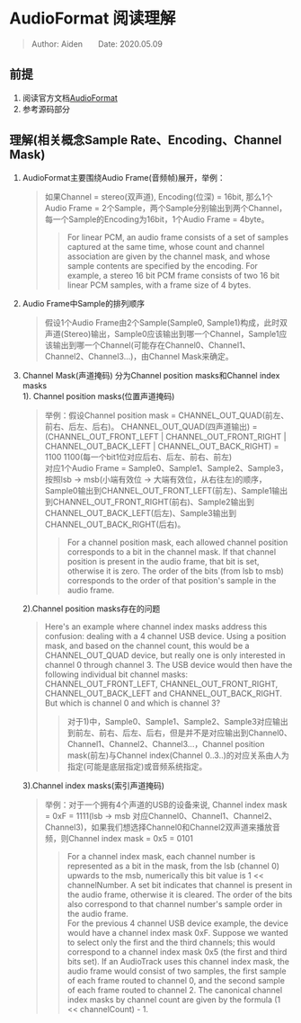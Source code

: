 # AudioFormat 阅读理解

>Author: Aiden&#160;&#160;&#160;&#160;&#160;&#160;&#160;Date: 2020.05.09  

## 前提  

1. 阅读官方文档[AudioFormat](https://developer.android.google.cn/reference/kotlin/android/media/AudioFormat?hl=en)  
2. 参考源码部分  

## 理解(相关概念Sample Rate、Encoding、Channel Mask)  

1. AudioFormat主要围绕Audio Frame(音频帧)展开，举例：  
    >  如果Channel = stereo(双声道), Encoding(位深) = 16bit, 那么1个Audio Frame = 2个Sample，两个Sample分别输出到两个Channel，每一个Sample的Encoding为16bit，1个Audio Frame = 4byte。  
    >> For linear PCM, an audio frame consists of a set of samples captured at the same time, whose count and channel association are given by the channel mask, and whose sample contents are specified by the encoding. For example, a stereo 16 bit PCM frame consists of two 16 bit linear PCM samples, with a frame size of 4 bytes.

2. Audio Frame中Sample的排列顺序
    > 假设1个Audio Frame由2个Sample(Sample0, Sample1)构成，此时双声道(Stereo)输出，Sample0应该输出到哪一个Channel，Sample1应该输出到哪一个Channel(可能存在Channel0、Channel1、Channel2、Channel3...)，由Channel Mask来确定。

3. Channel Mask(声道掩码) 分为Channel position masks和Channel index masks  
    1). Channel position masks(位置声道掩码)
    > 举例：假设Channel position mask = CHANNEL_OUT_QUAD(前左、前右、后左、后右)。 CHANNEL_OUT_QUAD(四声道输出) = (CHANNEL_OUT_FRONT_LEFT | CHANNEL_OUT_FRONT_RIGHT | CHANNEL_OUT_BACK_LEFT | CHANNEL_OUT_BACK_RIGHT) = 1100 1100(每一个bit1位对应后右、后左、前右、前左)  
    对应1个Audio Frame = Sample0、Sample1、Sample2、Sample3，按照lsb -> msb(小端有效位 -> 大端有效位，从右往左)的顺序，Sample0输出到CHANNEL_OUT_FRONT_LEFT(前左)、Sample1输出到CHANNEL_OUT_FRONT_RIGHT(前右)、Sample2输出到CHANNEL_OUT_BACK_LEFT(后左)、Sample3输出到CHANNEL_OUT_BACK_RIGHT(后右)。
    >> For a channel position mask, each allowed channel position corresponds to a bit in the channel mask. If that channel position is present in the audio frame, that bit is set, otherwise it is zero. The order of the bits (from lsb to msb) corresponds to the order of that position's sample in the audio frame.

    2).Channel position masks存在的问题
    > Here's an example where channel index masks address this confusion: dealing with a 4 channel USB device. Using a position mask, and based on the channel count, this would be a CHANNEL_OUT_QUAD device, but really one is only interested in channel 0 through channel 3. The USB device would then have the following individual bit channel masks: CHANNEL_OUT_FRONT_LEFT, CHANNEL_OUT_FRONT_RIGHT, CHANNEL_OUT_BACK_LEFT and CHANNEL_OUT_BACK_RIGHT. But which is channel 0 and which is channel 3?
    >> 对于1)中，Sample0、Sample1、Sample2、Sample3对应输出到前左、前右、后左、后右，但是并不是对应输出到Channel0、Channel1、Channel2、Channel3...，Channel position mask(前左)与Channel index(Channel 0..3..)的对应关系由人为指定(可能是底层指定)或音频系统指定。

    3).Channel index masks(索引声道掩码)
    > 举例：对于一个拥有4个声道的USB的设备来说, Channel index mask = 0xF = 1111(lsb -> msb 对应Channel0、Channel1、Channel2、Channel3)，如果我们想选择Channel0和Channel2双声道来播放音频，则Channel index mask = 0x5 = 0101
    >> For a channel index mask, each channel number is represented as a bit in the mask, from the lsb (channel 0) upwards to the msb, numerically this bit value is 1 << channelNumber. A set bit indicates that channel is present in the audio frame, otherwise it is cleared. The order of the bits also correspond to that channel number's sample order in the audio frame.  
    For the previous 4 channel USB device example, the device would have a channel index mask 0xF. Suppose we wanted to select only the first and the third channels; this would correspond to a channel index mask 0x5 (the first and third bits set). If an AudioTrack uses this channel index mask, the audio frame would consist of two samples, the first sample of each frame routed to channel 0, and the second sample of each frame routed to channel 2. The canonical channel index masks by channel count are given by the formula (1 << channelCount) - 1.
